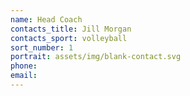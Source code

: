 ```yaml
---
name: Head Coach
contacts_title: Jill Morgan
contacts_sport: volleyball
sort_number: 1
portrait: assets/img/blank-contact.svg
phone:
email:
---
```

